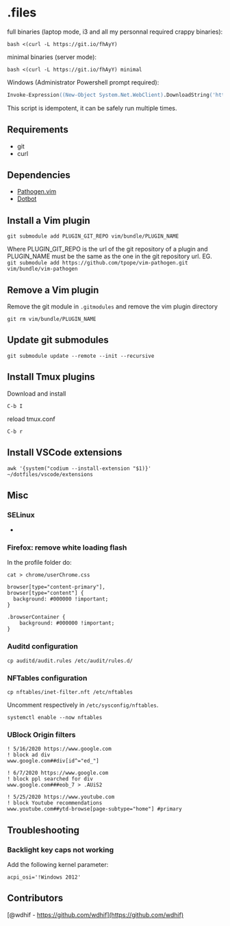 # .files
full binaries (laptop mode, i3 and all my personnal required crappy binaries):
```
bash <(curl -L https://git.io/fhAyY)
```
minimal binaries (server  mode):
```
bash <(curl -L https://git.io/fhAyY) minimal
```
Windows (Administrator Powershell prompt required):
```ps
Invoke-Expression((New-Object System.Net.WebClient).DownloadString('https://git.io/fjd3F'))
```
This script is idempotent, it can be safely run multiple times.
## Requirements
- git
- curl
## Dependencies
- [Pathogen.vim](https://github.com/tpope/vim-pathogen)
- [Dotbot](https://github.com/anishathalye/dotbot)
## Install a Vim plugin
```
git submodule add PLUGIN_GIT_REPO vim/bundle/PLUGIN_NAME
```
Where PLUGIN_GIT_REPO is the url of the git repository of a plugin and PLUGIN_NAME must be the same as the one in the git repository url.
EG. `git submodule add https://github.com/tpope/vim-pathogen.git vim/bundle/vim-pathogen`
## Remove a Vim plugin
Remove the git module in `.gitmodules` and remove the vim plugin directory
```
git rm vim/bundle/PLUGIN_NAME
```
## Update git submodules
```
git submodule update --remote --init --recursive
```
## Install Tmux plugins
Download and install
```
C-b I
```
reload tmux.conf
```
C-b r
```
## Install VSCode extensions
```
awk '{system("codium --install-extension "$1)}' ~/dotfiles/vscode/extensions
```
## Misc
### SELinux
-
### Firefox: remove white loading flash
In the profile folder do:
```
cat > chrome/userChrome.css

browser[type="content-primary"], 
browser[type="content"] {
  background: #000000 !important;
}

.browserContainer {
    background: #000000 !important;
}
```
### Auditd configuration
```
cp auditd/audit.rules /etc/audit/rules.d/
```
### NFTables configuration
```
cp nftables/inet-filter.nft /etc/nftables
```
Uncomment respectively in `/etc/sysconfig/nftables`.
```
systemctl enable --now nftables
```
### UBlock Origin filters
```
! 5/16/2020 https://www.google.com
! block ad div
www.google.com##div[id^="ed_"]

! 6/7/2020 https://www.google.com
! block ppl searched for div
www.google.com###eob_7 > .AUiS2

! 5/25/2020 https://www.youtube.com
! block Youtube recommendations
www.youtube.com##ytd-browse[page-subtype="home"] #primary

```
## Troubleshooting
### Backlight key caps not working
Add the following kernel parameter:
```
acpi_osi='!Windows 2012'
```
## Contributors
[@wdhif - https://github.com/wdhif](https://github.com/wdhif)
